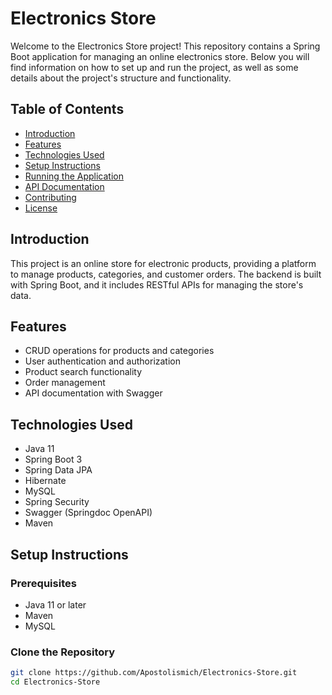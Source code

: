 # Electronics Store

Welcome to the Electronics Store project! This repository contains a Spring Boot application for managing an online electronics store. Below you will find information on how to set up and run the project, as well as some details about the project's structure and functionality.

## Table of Contents

- [Introduction](#introduction)
- [Features](#features)
- [Technologies Used](#technologies-used)
- [Setup Instructions](#setup-instructions)
- [Running the Application](#running-the-application)
- [API Documentation](#api-documentation)
- [Contributing](#contributing)
- [License](#license)

## Introduction

This project is an online store for electronic products, providing a platform to manage products, categories, and customer orders. The backend is built with Spring Boot, and it includes RESTful APIs for managing the store's data.

## Features

- CRUD operations for products and categories
- User authentication and authorization
- Product search functionality
- Order management
- API documentation with Swagger

## Technologies Used

- Java 11
- Spring Boot 3
- Spring Data JPA
- Hibernate
- MySQL
- Spring Security
- Swagger (Springdoc OpenAPI)
- Maven

## Setup Instructions

### Prerequisites

- Java 11 or later
- Maven
- MySQL

### Clone the Repository

```bash
git clone https://github.com/Apostolismich/Electronics-Store.git
cd Electronics-Store
